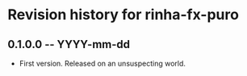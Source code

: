 # Revision history for rinha-fx-puro

## 0.1.0.0 -- YYYY-mm-dd

* First version. Released on an unsuspecting world.

